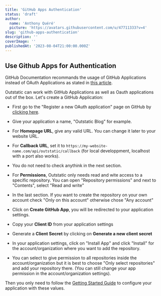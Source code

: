 ```yaml
---
title: 'GitHub Apps Authentication'
status: 'draft'
author:
  name: 'Anthony Quéré'
  picture: 'https://avatars.githubusercontent.com/u/47711333?v=4'
slug: 'github-apps-authentication'
description: ''
coverImage: ''
publishedAt: '2023-08-04T21:00:00.000Z'
---
```


## Use Github Apps for Authentication

GitHub Documentation recommands the usage of GitHub Applications instead of OAuth Applications as stated in [this article](https://docs.github.com/en/apps/oauth-apps/building-oauth-apps/differences-between-github-apps-and-oauth-apps).

Outstatic can work with GitHub Applications as well as Oauth applications out of the box. Let's create a GitHub Application:

- First go to the "Register a new OAuth application" page on GitHub by [clicking here](https://github.com/settings/apps/new).

- Give your application a name, "Outstatic Blog" for example.

- For **Homepage URL**, give any valid URL. You can change it later to your website URL.

- For **Callback URL**, set it to `https://my-website-name.com/api/outstatic/callback` (for local developpment, localhost with a port also works).

- You do not need to check anythink in the next section.

- For **Permissions**, Outstatic only needs read and wite access to a specific repository. You can open "Repository permissions" and next to "Contents", select "Read and write"

- In the last section. If you want to create the repository on your own account check "Only on this account" otherwise chose "Any account"

- Click on **Create GitHub App**, you will be redirected to your application settings.

- Copy your **Client ID** from your application settings

- Generate a **Client Secret** by clicking on **Generate a new client secret**

- In your application settings, click on "Install App" and click "Install" for the account/organization where you want to add the repository.

- You can select to give permission to all repositories inside the account/organization but it is best to choose "Only select repositories" and add your repository there. (You can still change your app permission in the account/organization settings).

Then you only need to follow the [Getting Started Guide](/docs/getting-started) to configure your application with these values.

